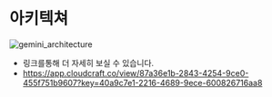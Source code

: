 # 아키텍쳐

![gemini_architecture](https://user-images.githubusercontent.com/109272333/233363247-6ea0a327-5578-440e-81f9-e40e0fd59472.png)

- 링크를통해 더 자세히 보실 수 있습니다.
- https://app.cloudcraft.co/view/87a36e1b-2843-4254-9ce0-455f751b9607?key=40a9c7e1-2216-4689-9ece-600826716aa8
